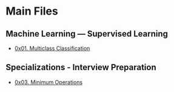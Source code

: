 # Main Files

## Machine Learning ― Supervised Learning 
* [0x01. Multiclass Classification](https://github.com/nildiert/mains/tree/master/supervised%20learning/multiclass)

## Specializations - Interview Preparation 

* [0x03. Minimum Operations](https://github.com/nildiert/main-files/tree/master/holbertonschool-interview)

